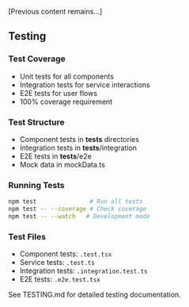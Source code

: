 [Previous content remains...]

## Testing
### Test Coverage
- Unit tests for all components
- Integration tests for service interactions
- E2E tests for user flows
- 100% coverage requirement

### Test Structure
- Component tests in __tests__ directories
- Integration tests in __tests__/integration
- E2E tests in __tests__/e2e
- Mock data in mockData.ts

### Running Tests
```bash
npm test               # Run all tests
npm test -- --coverage # Check coverage
npm test -- --watch   # Development mode
```

### Test Files
- Component tests: `.test.tsx`
- Service tests: `.test.ts`
- Integration tests: `.integration.test.ts`
- E2E tests: `.e2e.test.tsx`

See TESTING.md for detailed testing documentation.